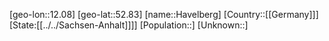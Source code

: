 ﻿---
location: [52.83,12.08]
type: City
tags:
- geo/City


SpocWebEntityId: 30815
isDeleted: false
confidential: public

---
[geo-lon::12.08]
[geo-lat::52.83]
[name::Havelberg]
[Country::[[Germany]]]
[State:[[../../Sachsen-Anhalt]]]]
[Population::]
[Unknown::]

